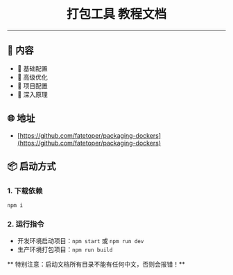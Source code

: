 <!--
 * @Author: fatetoper fan2840tao@163.com
 * @Date: 2023-04-26 06:03:50
 * @LastEditors: fatetoper fan2840tao@163.com
 * @LastEditTime: 2023-04-26 06:05:52
 * @FilePath: \packaging\README.md
 * @Description: 这是默认设置,请设置`customMade`, 打开koroFileHeader查看配置 进行设置: https://github.com/OBKoro1/koro1FileHeader/wiki/%E9%85%8D%E7%BD%AE
-->
<div align="center">
  <!-- <img width="200" src="http://xxpromise.gitee.io/webpack5-docs/imgs/logo.svg"> -->
  <h1>打包工具 教程文档</h1>
</div>

---

## 🎉 内容

- 👏 基础配置
- 💅 高级优化
- 🚀 项目配置
- 💪 深入原理

## 🌐 地址

- [https://github.com/fatetoper/packaging-dockers](https://github.com/fatetoper/packaging-dockers)


## 📦️ 启动方式

### 1. 下载依赖

```
npm i
```

### 2. 运行指令

- 开发环境启动项目：`npm start` 或 `npm run dev`
- 生产环境打包项目：`npm run build`

** 特别注意：启动文档所有目录不能有任何中文，否则会报错！**

